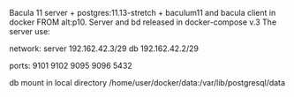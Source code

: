 Bacula 11 server + postgres:11.13-stretch + baculum11 and bacula client in docker FROM alt:p10.
Server and bd released in docker-compose v.3
The server use:

network:
server	192.162.42.3/29
db	192.162.42.2/29

ports: 	9101 9102 9095 9096 5432

db mount in local directory /home/user/docker/data:/var/lib/postgresql/data


